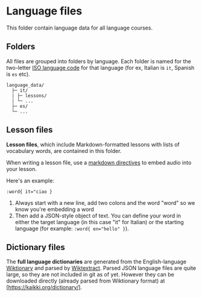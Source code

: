 # Language files

This folder contain language data for all language courses.

## Folders

All files are grouped into folders by language. Each folder is named for the two-letter [ISO language code](https://en.wikipedia.org/wiki/List_of_ISO_639-1_codes) for that language (for ex, Italian is `it`, Spanish is `es` etc).

```text
language_data/
  ├─ it/
  | ├─ lessons/
  | └─ ...
  ├─ es/
  └─ ...
```

## Lesson files

**Lesson files**, which include Markdown-formatted lessons with lists of vocabulary words, are contained in this folder.

When writing a lesson file, use a [markdown directives](https://talk.commonmark.org/t/generic-directives-plugins-syntax/444) to embed audio into your lesson.

Here's an example:

`:word{ it="ciao }`

1. Always start with a new line, add two colons and the word "word" so we know you're embedding a word
2. Then add a JSON-style object of text. You can define your word in either the target language (in this case "it" for Italian) or the starting language (for example: `:word{ en="hello" }`).

## Dictionary files

The **full language dictionaries** are generated from the English-language [Wiktionary](https://en.wiktionary.org/) and parsed by [Wiktextract](https://github.com/tatuylonen/wiktextract). Parsed JSON language files are quite large, so they are not included in git as of yet. However they can be downloaded directly (already parsed from Wiktionary format) at [https://kaikki.org/dictionary/].
